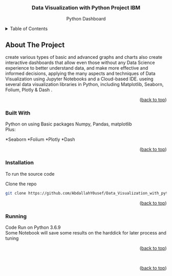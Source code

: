 <div align="center">
  <h3 align="center">Data Visualization with Python Project IBM</h3>
  <p align="center">
    Python Dashboard
    <br />
  </p>
</div>



<!-- TABLE OF CONTENTS -->
<details>
  <summary>Table of Contents</summary>
  <ol>
    <li>
      <a href="#about-the-project">About The Project</a>
      <ul>
        <li><a href="#built-with">Built With</a></li>
      </ul>
    </li>
    <li>
      <a href="#getting-started">Getting Started</a>
      <ul>
        <li><a href="#installation">Installation</a></li>
      </ul>
    </li>
    <li>
      <a href="#Running">Running</a>
    </li>
  </ol>
</details>



<!-- ABOUT THE PROJECT -->
## About The Project

create various types of basic and advanced graphs and charts also create interactive dashboards that allow even those without any Data Science experience to better understand data, and make more effective and informed decisions, applying  the many aspects and techniques of Data Visualization using Jupyter Notebooks and a Cloud-based IDE. useing several data visualization libraries in Python, including Matplotlib, Seaborn, Folium, Plotly & Dash . <br>



<p align="right">(<a href="#top">back to top</a>)</p>



### Built With

Python on using Basic packages Numpy, Pandas, matplotlib <br> Plus:

*Seaborn 
*Folium 
*Plotly 
*Dash

<p align="right">(<a href="#top">back to top</a>)</p>


### Installation

To run the source code 

Clone the repo
   ```sh
   git clone https://github.com/AbdallahY0usef/Data_Visualization_with_python_Project_IBM_Coursera.git
   ```

<p align="right">(<a href="#top">back to top</a>)</p>

### Running

Code Run on Python 3.6.9 <br>
Some Notebook will save some results on the harddick for later process and tuning 
<p align="right">(<a href="#top">back to top</a>)</p>


<br> 

<p align="right">(<a href="#top">back to top</a>)</p>
 
